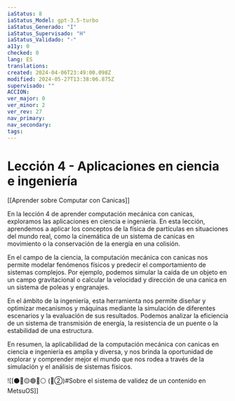 ```yaml
---
iaStatus: 8
iaStatus_Model: gpt-3.5-turbo
iaStatus_Generado: "I"
iaStatus_Supervisado: "H"
iaStatus_Validado: "-"
a11y: 0
checked: 0
lang: ES
translations: 
created: 2024-04-06T23:49:00.098Z
modified: 2024-05-27T13:38:06.875Z
supervisado: ""
ACCION: 
ver_major: 0
ver_minor: 2
ver_rev: 27
nav_primary: 
nav_secondary: 
tags:
---
```

# Lección 4 - Aplicaciones en ciencia e ingeniería

[[Aprender sobre Computar con Canicas]]

En la lección 4 de aprender computación mecánica con canicas, exploramos las aplicaciones en ciencia e ingeniería. En esta lección, aprendemos a aplicar los conceptos de la física de partículas en situaciones del mundo real, como la cinemática de un sistema de canicas en movimiento o la conservación de la energía en una colisión.

En el campo de la ciencia, la computación mecánica con canicas nos permite modelar fenómenos físicos y predecir el comportamiento de sistemas complejos. Por ejemplo, podemos simular la caída de un objeto en un campo gravitacional o calcular la velocidad y dirección de una canica en un sistema de poleas y engranajes.

En el ámbito de la ingeniería, esta herramienta nos permite diseñar y optimizar mecanismos y máquinas mediante la simulación de diferentes escenarios y la evaluación de sus resultados. Podemos analizar la eficiencia de un sistema de transmisión de energía, la resistencia de un puente o la estabilidad de una estructura.

En resumen, la aplicabilidad de la computación mecánica con canicas en ciencia e ingeniería es amplia y diversa, y nos brinda la oportunidad de explorar y comprender mejor el mundo que nos rodea a través de la simulación y el análisis de sistemas físicos.

![[⚫🔴🟡🟢🔵⚪ (🔴②)#Sobre el sistema de validez de un contenido en MetsuOS]]